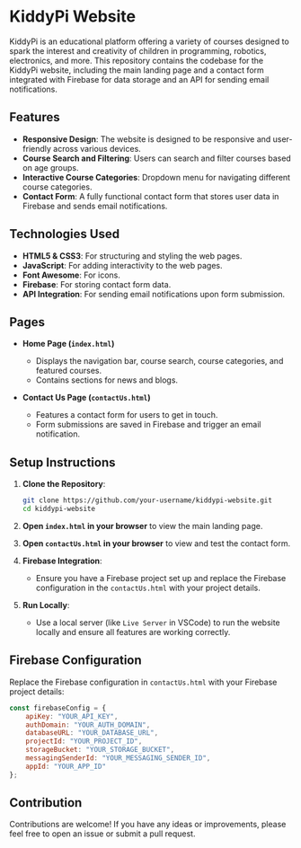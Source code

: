 # KiddyPi Website

KiddyPi is an educational platform offering a variety of courses designed to spark the interest and creativity of children in programming, robotics, electronics, and more. This repository contains the codebase for the KiddyPi website, including the main landing page and a contact form integrated with Firebase for data storage and an API for sending email notifications.

## Features

- **Responsive Design**: The website is designed to be responsive and user-friendly across various devices.
- **Course Search and Filtering**: Users can search and filter courses based on age groups.
- **Interactive Course Categories**: Dropdown menu for navigating different course categories.
- **Contact Form**: A fully functional contact form that stores user data in Firebase and sends email notifications.

## Technologies Used

- **HTML5 & CSS3**: For structuring and styling the web pages.
- **JavaScript**: For adding interactivity to the web pages.
- **Font Awesome**: For icons.
- **Firebase**: For storing contact form data.
- **API Integration**: For sending email notifications upon form submission.

## Pages

- **Home Page (`index.html`)**
  - Displays the navigation bar, course search, course categories, and featured courses.
  - Contains sections for news and blogs.

- **Contact Us Page (`contactUs.html`)**
  - Features a contact form for users to get in touch.
  - Form submissions are saved in Firebase and trigger an email notification.

## Setup Instructions

1. **Clone the Repository**:
    ```bash
    git clone https://github.com/your-username/kiddypi-website.git
    cd kiddypi-website
    ```

2. **Open `index.html` in your browser** to view the main landing page.

3. **Open `contactUs.html` in your browser** to view and test the contact form.

4. **Firebase Integration**:
    - Ensure you have a Firebase project set up and replace the Firebase configuration in the `contactUs.html` with your project details.

5. **Run Locally**:
    - Use a local server (like `Live Server` in VSCode) to run the website locally and ensure all features are working correctly.

## Firebase Configuration

Replace the Firebase configuration in `contactUs.html` with your Firebase project details:

```javascript
const firebaseConfig = {
    apiKey: "YOUR_API_KEY",
    authDomain: "YOUR_AUTH_DOMAIN",
    databaseURL: "YOUR_DATABASE_URL",
    projectId: "YOUR_PROJECT_ID",
    storageBucket: "YOUR_STORAGE_BUCKET",
    messagingSenderId: "YOUR_MESSAGING_SENDER_ID",
    appId: "YOUR_APP_ID"
};

```
## Contribution
Contributions are welcome! If you have any ideas or improvements, please feel free to open an issue or submit a pull request.
